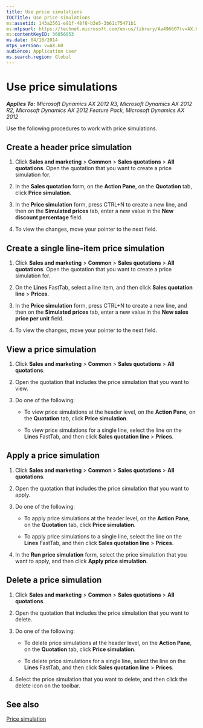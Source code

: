 ```yaml
---
title: Use price simulations
TOCTitle: Use price simulations
ms:assetid: 143a2561-e91f-48f8-b3e5-3b61c75471b1
ms:mtpsurl: https://technet.microsoft.com/en-us/library/Aa496607(v=AX.60)
ms:contentKeyID: 36056053
ms.date: 04/18/2014
mtps_version: v=AX.60
audience: Application User
ms.search.region: Global
---
```


# Use price simulations 


_**Applies To:** Microsoft Dynamics AX 2012 R3, Microsoft Dynamics AX 2012 R2, Microsoft Dynamics AX 2012 Feature Pack, Microsoft Dynamics AX 2012_

Use the following procedures to work with price simulations.

## Create a header price simulation

1.  Click **Sales and marketing** \> **Common** \> **Sales quotations** \> **All quotations**. Open the quotation that you want to create a price simulation for.

2.  In the **Sales quotation** form, on the **Action Pane**, on the **Quotation** tab, click **Price simulation**.

3.  In the **Price simulation** form, press CTRL+N to create a new line, and then on the **Simulated prices** tab, enter a new value in the **New discount percentage** field.

4.  To view the changes, move your pointer to the next field.

## Create a single line-item price simulation

1.  Click **Sales and marketing** \> **Common** \> **Sales quotations** \> **All quotations**. Open the quotation that you want to create a price simulation for.

2.  On the **Lines** FastTab, select a line item, and then click **Sales quotation line** \> **Prices**.

3.  In the **Price simulation** form, press CTRL+N to create a new line, and then on the **Simulated prices** tab, enter a new value in the **New sales price per unit** field.

4.  To view the changes, move your pointer to the next field.

## View a price simulation

1.  Click **Sales and marketing** \> **Common** \> **Sales quotations** \> **All quotations**.

2.  Open the quotation that includes the price simulation that you want to view.

3.  Do one of the following:
    
      - To view price simulations at the header level, on the **Action Pane**, on the **Quotation** tab, click **Price simulation**.
    
      - To view price simulations for a single line, select the line on the **Lines** FastTab, and then click **Sales quotation line** \> **Prices**.

## Apply a price simulation

1.  Click **Sales and marketing** \> **Common** \> **Sales quotations** \> **All quotations**.

2.  Open the quotation that includes the price simulation that you want to apply.

3.  Do one of the following:
    
      - To apply price simulations at the header level, on the **Action Pane**, on the **Quotation** tab, click **Price simulation**.
    
      - To apply price simulations to a single line, select the line on the **Lines** FastTab, and then click **Sales quotation line** \> **Prices**.

4.  In the **Run price simulation** form, select the price simulation that you want to apply, and then click **Apply price simulation**.

## Delete a price simulation

1.  Click **Sales and marketing** \> **Common** \> **Sales quotations** \> **All quotations**.

2.  Open the quotation that includes the price simulation that you want to delete.

3.  Do one of the following:
    
      - To delete price simulations at the header level, on the **Action Pane**, on the **Quotation** tab, click **Price simulation**.
    
      - To delete price simulations for a single line, select the line on the **Lines** FastTab, and then click **Sales quotation line** \> **Prices**.

4.  Select the price simulation that you want to delete, and then click the delete icon on the toolbar.

## See also

[Price simulation](price-simulation.md)

  


